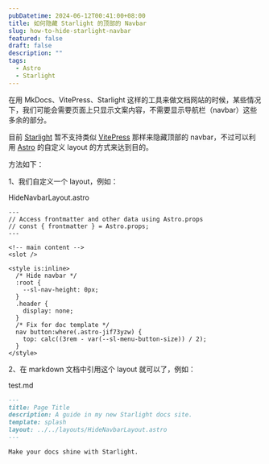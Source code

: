 ```yaml
---
pubDatetime: 2024-06-12T00:41:00+08:00
title: 如何隐藏 Starlight 的顶部的 Navbar
slug: how-to-hide-starlight-navbar
featured: false
draft: false
description: ""
tags:
  - Astro
  - Starlight
---
```


在用 MkDocs、VitePress、Starlight 这样的工具来做文档网站的时候，某些情况下，我们可能会需要页面上只显示文案内容，不需要显示导航栏（navbar）这些多余的部分。

目前 [Starlight](https://github.com/withastro/starlight/) 暂不支持类似 [VitePress](https://vitepress.dev/reference/frontmatter-config#navbar) 那样来隐藏顶部的 navbar，不过可以利用 [Astro](https://docs.astro.build/zh-cn/basics/layouts/) 的自定义 layout 的方式来达到目的。

方法如下：

1、我们自定义一个 layout，例如：

HideNavbarLayout.astro

```astro
---
// Access frontmatter and other data using Astro.props
// const { frontmatter } = Astro.props;
---

<!-- main content -->
<slot />

<style is:inline>
  /* Hide navbar */
  :root {
    --sl-nav-height: 0px;
  }
  .header {
    display: none;
  }
  /* Fix for doc template */
  nav button:where(.astro-jif73yzw) {
    top: calc((3rem - var(--sl-menu-button-size)) / 2);
  }
</style>
```

2、在 markdown 文档中引用这个 layout 就可以了，例如：

test.md

```md
---
title: Page Title
description: A guide in my new Starlight docs site.
template: splash
layout: ../../layouts/HideNavbarLayout.astro
---

Make your docs shine with Starlight.
```
